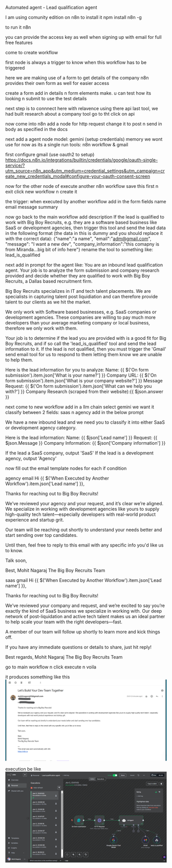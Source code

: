 Automated agent - Lead qualification agent

I am using comunity edition on n8n
to install it
npm install n8n -g

to run it
n8n

you can provide the access key as well when signing up with email for full free features

come to create workflow

first node is always a trigger to know when this workflow has to be triggered

here we are making use of a form to get details of the company
n8n provides their own form as well for easier access

create a form add in details n form elements make. u can test how its looking n submit to use the test details

next step is to connnect here with relavence using there api
last tool, we had built research about a company tool go to tht click on api

now come into n8n
add a node for http request change it to post n send in body as specified in the docs

next add a agent node
model: gemini (setup credentials)
memory we wont use for now as its a single run
tools: n8n workflow & gmail

first configure gmail (use oauth2 to setup)
https://docs.n8n.io/integrations/builtin/credentials/google/oauth-single-service/?utm_source=n8n_app&utm_medium=credential_settings&utm_campaign=create_new_credentials_modal#configure-your-oauth-consent-screen

now for the other node of execute another n8n workflow save this first n exit
click new workflow n create it

the trigger: when executed by another workflow
add in the form fields name email message summary

now go back to the main workflow 
add description
If the lead is qualified to work with Big Boy Recruits, e.g. they are a software based business like SaaS or development agencies, then trigger this tool and send the lead data in the following format (the data in this is dummy and you should replace it with the correct data):
{"name":"a name", "email":"adm@gmail.com", "message": "I want a new dev", "company_information":"this comapny is from Miranda...big bit of info here"}
rename the tool to something like: lead_is_qualified

next add in prompt for the agent like:
You are an inbound lead qualification agent. Your job is to analyze the form submission and company research provided and decide whether they are qualified to work with Big Boy Recruits, a Dallas based recruitment firm.

Big Boy Recruits specializes in IT and tech talent placements. We are specialists in capturing talent post liquidiation and can therefore provide talent to our clients as we hit the market. 

We only work with Software based businesses, e.g. SaaS companies or development agencies. These companies are willing to pay much more developers than your average marketing company or local business, therefore we only work with them.

Your job is to determine if the lead you are provided with is a good fit for Big Boy Recruits, and if so call the 'lead_is_qualified' tool and send the lead information to it. If the lead is not qualified, then you must trigger the 'Gmail' send email tool for us to respond to them letting them know we are unable to help them.

Here is the lead information for you to analyze:
Name: {{ $('On form submission').item.json['What is your name?'] }}
Company URL: {{ $('On form submission').item.json['What is your company website?'] }}
Message Request: {{ $('On form submission').item.json['What can we help you with?'] }}
Company Research (scraped from their website):{{ $json.answer }}

next come to new workflow add in a llm chain select gemini
we want it classify between 2 fields: saas n agency
add in the below prompt

We have a new inbound lead and we need you to classify it into either SaaS or development agency category.

Here is the lead information:
Name: {{ $json['Lead name'] }}
Request: {{ $json.Message }}
Company Information: {{ $json['Company information'] }}

If the lead a SaaS company, output 'SaaS'
If the lead is a development agency, output 'Agency'

now fill out the email template nodes for each if condition

agency email
Hi {{ $('When Executed by Another Workflow').item.json['Lead name'] }},

Thanks for reaching out to Big Boy Recruits!

We’ve reviewed your agency and your request, and it’s clear we’re aligned. We specialize in working with development agencies like yours to supply high-quality tech talent—especially developers with real-world product experience and startup grit.

Our team will be reaching out shortly to understand your needs better and start sending over top candidates.

Until then, feel free to reply to this email with any specific info you'd like us to know.

Talk soon,

Best,
Mohit Nagaraj
The Big Boy Recruits Team

saas gmail
Hi {{ $('When Executed by Another Workflow').item.json['Lead name'] }},

Thanks for reaching out to Big Boy Recruits!

We’ve reviewed your company and request, and we’re excited to say you’re exactly the kind of SaaS business we specialize in working with. Our deep network of post-liquidation and active tech talent makes us an ideal partner to help scale your team with the right developers—fast.

A member of our team will follow up shortly to learn more and kick things off.

If you have any immediate questions or details to share, just hit reply!

Best regards,
Mohit Nagaraj
The Big Boy Recruits Team

go to main workflow n click execute n voila

it produces something like this
![output](output.png)

execution be like
![workflow](workflow.png)